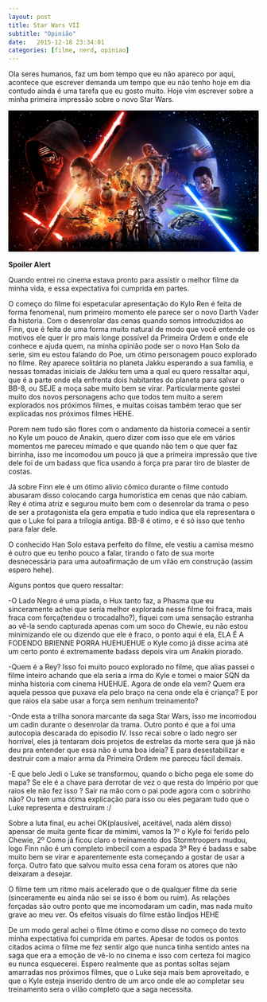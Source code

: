 ```yaml
---
layout: post
title: Star Wars VII
subtitle: "Opinião"
date:   2015-12-18 23:34:01
categories: [filme, nerd, opiniao]
---
```

Ola seres humanos, faz um bom tempo que eu não apareco por aqui, acontece que escrever demanda um tempo que eu não tenho hoje em dia contudo ainda é uma tarefa que eu gosto muito. Hoje vim escrever sobre a minha primeira impressão sobre o novo Star Wars.

![Star Wars](../img/_posts/sw.jpg "StarWars")


__Spoiler Alert__

Quando entrei no cinema estava pronto para assistir o melhor filme da minha vida, e essa expectativa foi cumprida em partes.

O começo do filme foi espetacular apresentação do Kylo Ren é feita de forma fenomenal, num primeiro momento ele parece ser o novo Darth Vader da historia. Com o desenrolar das cenas  quando somos introduzidos ao Finn, que é feita de uma forma muito natural de modo que você entende os motivos ele quer ir pro mais longe possível da Primeira Ordem e onde ele conhece e ajuda quem, na minha opinião pode ser o novo Han Solo da serie, sim eu estou falando do Poe, um ótimo personagem pouco explorado no filme. Rey aparece solitária no planeta Jakku esperando a sua família, e nessas tomadas iniciais de Jakku tem uma a qual eu quero ressaltar aqui, que é a parte onde ela enfrenta dois habitantes do planeta para salvar o BB-8, ou SEJE a moça sabe muito bem se virar. Particularmente gostei muito dos novos personagens acho que todos tem muito a serem explorados nos próximos filmes, e muitas coisas também terao que ser explicadas nos próximos filmes HEHE.

Porem nem tudo são flores com o andamento da historia comecei a sentir no Kyle um pouco de Anakin, quero dizer com isso que ele em vários momentos me pareceu mimado e que quando não tem o que quer faz birrinha, isso me incomodou um pouco já que a primeira impressão que tive dele foi de um badass que fica usando a força pra parar tiro de blaster de costas.

Já sobre Finn ele é um ótimo alivio cômico durante o filme contudo abusaram disso colocando carga humorística em cenas que não cabiam. Rey é otima atriz e segurou muito bem com o desenrolar da trama o peso de ser a protagonista ela gera empatia e tudo indica que ela representara o que o Luke foi para a trilogia antiga. BB-8 é otimo, e é só isso que tenho para falar dele.

O conhecido Han Solo estava perfeito do filme, ele vestiu a camisa mesmo é outro que eu tenho pouco a falar, tirando o fato de sua morte desnecessária para uma autoafirmação de um vilão em construção (assim espero hehe).

Alguns pontos que quero ressaltar:

-O Lado Negro é uma piada, o Hux tanto faz, a Phasma que eu sinceramente achei que seria melhor explorada nesse filme foi fraca, mais fraca com força(tendeu o trocadalho?), fiquei com uma sensação estranha ao vê-la sendo capturada apenas com um soco do Chewie, eu não estou minimizando ele ou dizendo que ele é fraco, o ponto aqui é ela, ELA É A FODENDO BRIENNE PORRA HUEHUEHUE o Kyle como já disse acima até um certo ponto é extremamente badass depois vira um Anakin piorado.

-Quem é a Rey? Isso foi muito pouco explorado no filme, que alias passei o filme inteiro achando que ela seria a irma do Kyle e tomei o maior SQN da minha historia com cinema HUEHUE. Agora de onde ela vem? Quem era aquela pessoa que puxava ela pelo braço na cena onde ela é criança? E por que raios ela sabe usar a força sem nenhum treinamento?

-Onde esta a trilha sonora marcante da saga Star Wars, isso me incomodou um cadin durante o desenrolar da trama. Outro ponto é que a foi uma autocopia descarada do episodio IV. Isso recai sobre o lado negro ser horrível, eles já tentaram dois projetos de estrelas da morte sera que já não deu pra entender que essa não é uma boa ideia? E para desestabilizar e destruir com a maior arma da Primeira Ordem me pareceu fácil demais.

-E que belo Jedi o Luke se transformou, quando o bicho pega ele some do mapa? Se ele é a chave para derrotar de vez o que resta do Império por que raios ele não fez isso ? Sair na mão com o pai pode agora com o sobrinho não? Ou tem uma ótima explicação para isso ou eles pegaram tudo que o Luke representa e destruíram :/


Sobre a luta final, eu achei OK(plausível, aceitável, nada além disso) apensar de muita gente ficar de mimimi, vamos la 1º o Kyle foi ferido pelo Chewie, 2º Como já ficou claro o treinamento dos Stormtroopers mudou, logo Finn não é um completo imbecil com a espada 3º Rey é badass e sabe muito bem se virar e aparentemente esta começando a gostar de usar a força. Outro fato que salvou muito essa cena foram os atores que não deixaram a desejar.

O filme tem um ritmo mais acelerado que o de qualquer filme da serie (sinceramente eu ainda não sei se isso é bom ou ruim). As relações forçadas são outro ponto que me incomodaram um cadin, mas nada muito grave ao meu ver. Os efeitos visuais do filme estão lindjos HEHE

De um modo geral achei o filme ótimo e como disse no começo do texto minha expectativa foi cumprida em partes. Apesar de todos os pontos citados acima o filme me fez sentir algo que nunca tinha sentido antes na saga que era a emoção de vê-lo no cinema e isso com certeza foi magico eu nunca esquecerei. Espero realmente que as pontas soltas sejam amarradas nos próximos filmes, que o Luke seja mais bem aproveitado, e que o Kyle esteja inserido dentro de um arco onde ele ao completar seu treinamento sera o vilão completo que a saga necessita.
